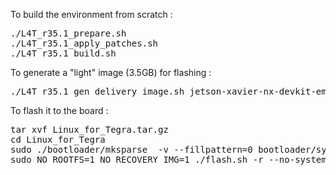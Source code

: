 To build the environment from scratch :
<pre>
./L4T_r35.1_prepare.sh
./L4T_r35.1_apply_patches.sh
./L4T_r35.1_build.sh
</pre>

To generate a "light" image (3.5GB) for flashing :
<pre>
./L4T_r35.1_gen_delivery_image.sh jetson-xavier-nx-devkit-emmc-dione
</pre>

To flash it to the board :
<pre>
tar xvf Linux_for_Tegra.tar.gz
cd Linux_for_Tegra
sudo ./bootloader/mksparse  -v --fillpattern=0 bootloader/system.img.raw bootloader/system.img
sudo NO_ROOTFS=1 NO_RECOVERY_IMG=1 ./flash.sh -r --no-systemimg jetson-xavier-nx-devkit-emmc-dione mmcblk0p1
</pre>


